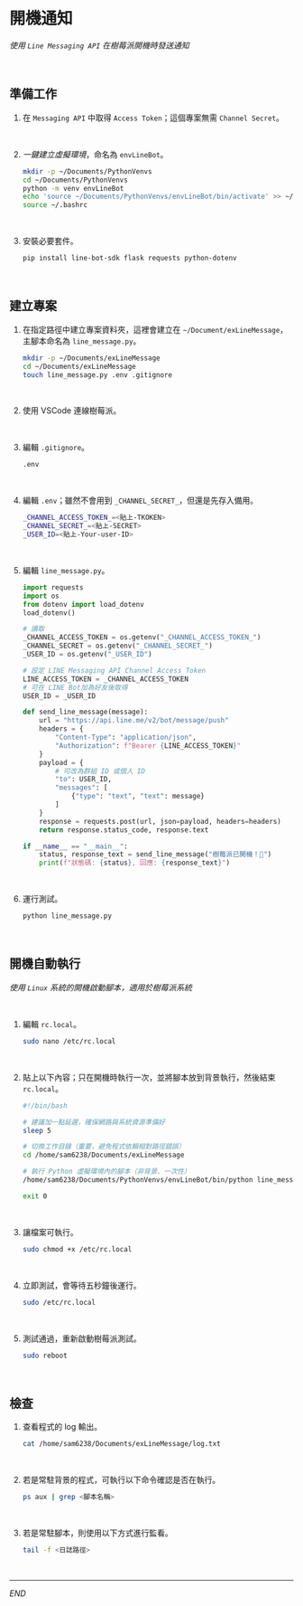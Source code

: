 # 開機通知

_使用 `Line Messaging API` 在樹莓派開機時發送通知_

<br>

## 準備工作

1. 在 `Messaging API` 中取得 `Access Token`；這個專案無需 `Channel Secret`。

<br>

2. _一鍵建立虛擬環境_，命名為 `envLineBot`。

    ```bash
    mkdir -p ~/Documents/PythonVenvs
    cd ~/Documents/PythonVenvs
    python -m venv envLineBot
    echo 'source ~/Documents/PythonVenvs/envLineBot/bin/activate' >> ~/.bashrc
    source ~/.bashrc
    ```

<br>

3. 安裝必要套件。

    ```bash
    pip install line-bot-sdk flask requests python-dotenv
    ```

<br>

## 建立專案

1. 在指定路徑中建立專案資料夾，這裡會建立在 `~/Document/exLineMessage`，主腳本命名為 `line_message.py`。

    ```bash
    mkdir -p ~/Documents/exLineMessage
    cd ~/Documents/exLineMessage
    touch line_message.py .env .gitignore
    ```

<br>

2. 使用 VSCode 連線樹莓派。

<br>

3. 編輯 `.gitignore`。

    ```bash
    .env
    ```

<br>

4. 編輯 `.env`；雖然不會用到 `_CHANNEL_SECRET_`，但還是先存入備用。

    ```bash
    _CHANNEL_ACCESS_TOKEN_=<貼上-TKOKEN>
    _CHANNEL_SECRET_=<貼上-SECRET>
    _USER_ID=<貼上-Your-user-ID>
    ```

<br>

5. 編輯 `line_message.py`。

    ```python
    import requests
    import os
    from dotenv import load_dotenv
    load_dotenv()

    # 讀取
    _CHANNEL_ACCESS_TOKEN = os.getenv("_CHANNEL_ACCESS_TOKEN_")
    _CHANNEL_SECRET = os.getenv("_CHANNEL_SECRET_")
    _USER_ID = os.getenv("_USER_ID")

    # 設定 LINE Messaging API Channel Access Token
    LINE_ACCESS_TOKEN = _CHANNEL_ACCESS_TOKEN
    # 可在 LINE Bot加為好友後取得
    USER_ID = _USER_ID

    def send_line_message(message):
        url = "https://api.line.me/v2/bot/message/push"
        headers = {
            "Content-Type": "application/json",
            "Authorization": f"Bearer {LINE_ACCESS_TOKEN}"
        }
        payload = {
            # 可改為群組 ID 或個人 ID
            "to": USER_ID,
            "messages": [
                {"type": "text", "text": message}
            ]
        }
        response = requests.post(url, json=payload, headers=headers)
        return response.status_code, response.text

    if __name__ == "__main__":
        status, response_text = send_line_message("樹莓派已開機！🚀")
        print(f"狀態碼: {status}, 回應: {response_text}")
    ```

<br>

6. 運行測試。

    ```bash
    python line_message.py
    ```

<br>

## 開機自動執行

_使用 `Linux` 系統的開機啟動腳本，適用於樹莓派系統_

<br>

1. 編輯 `rc.local`。

    ```bash
    sudo nano /etc/rc.local
    ```

<br>

2. 貼上以下內容；只在開機時執行一次，並將腳本放到背景執行，然後結束 `rc.local`。

    ```bash
    #!/bin/bash

    # 建議加一點延遲，確保網路與系統資源準備好
    sleep 5

    # 切換工作目錄（重要，避免程式依賴相對路徑錯誤）
    cd /home/sam6238/Documents/exLineMessage

    # 執行 Python 虛擬環境內的腳本（非背景、一次性）
    /home/sam6238/Documents/PythonVenvs/envLineBot/bin/python line_message.py > /home/sam6238/Documents/exLineMessage/log.txt 2>&1

    exit 0
    ```

<br>

3. 讓檔案可執行。

    ```bash
    sudo chmod +x /etc/rc.local
    ```

<br>

4. 立即測試，會等待五秒鐘後運行。

    ```bash
    sudo /etc/rc.local
    ```

<br>

5. 測試通過，重新啟動樹莓派測試。

    ```bash
    sudo reboot
    ```

<br>

## 檢查

1. 查看程式的 log 輸出。

    ```bash
    cat /home/sam6238/Documents/exLineMessage/log.txt
    ```

<br>

2. 若是常駐背景的程式，可執行以下命令確認是否在執行。

    ```bash
    ps aux | grep <腳本名稱>
    ```

<br>

3. 若是常駐腳本，則使用以下方式進行監看。

    ```bash
    tail -f <日誌路徑>
    ```

<br>

___

_END_
